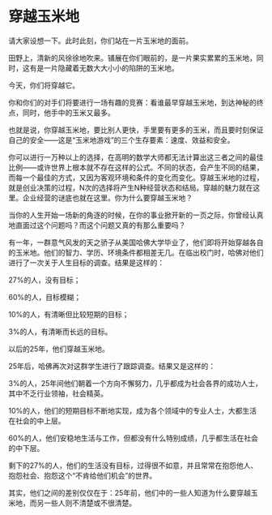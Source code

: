 # 穿越玉米地

请大家设想一下。此时此刻，你们站在一片玉米地的面前。 

田野上，清新的风徐徐地吹来。铺展在你们眼前的，是一片果实累累的玉米地，同时，这有是一片隐藏着无数大大小小的陷阱的玉米地。 

今天，你们将穿越它。 

你和你们的对手们将要进行一场有趣的竞赛：看谁最早穿越玉米地，到达神秘的终点，同时，他手中的玉米又最多。 

也就是说，你穿越玉米地，要比别人更快，手里要有更多的玉米，而且要时刻保证自己的安全——这是“玉米地游戏”的三个生存要素：速度、效益和安全。 

你可以进行一万种以上的选择，在高明的数学大师都无法计算出这三者之间的最佳比例——或许世界上根本就不存在这样的公式。不同的状态，会产生不同的结果，而每一个最佳的方式，又因为客观环境和条件的变化而变化。穿越玉米地的过程，就是创业决策的过程，N次的选择将产生N种经营状态和结局。穿越的魅力就在这里。企业经营的谜底也就在这里。你为什么要穿越玉米地？ 

当你的人生开始一场新的角逐的时候，在你的事业掀开新的一页之际，你曾经认真地直面过这个问题吗？而这个问题又真的有那么重要吗？ 

有一年，一群意气风发的天之骄子从美国哈佛大学毕业了，他们即将开始穿越各自的玉米地。他们的智力、学历、环境条件都相差无几。在临出校门时，哈佛对他们进行了一次关于人生目标的调查。结果是这样的： 

27%的人，没有目标； 

60%的人，目标模糊； 

10%的人，有清晰但比较短期的目标； 

3%的人，有清晰而长远的目标。 

以后的25年，他们穿越玉米地。 

25年后，哈佛再次对这群学生进行了跟踪调查。结果又是这样的： 

3%的人，25年间他们朝着一个方向不懈努力，几乎都成为社会各界的成功人士，其中不乏行业领袖，社会精英。 

10%的人，他们的短期目标不断地实现，成为各个领域中的专业人士，大都生活在社会的中上层。 

60%的人，他们安稳地生活与工作，但都没有什么特别成绩，几乎都生活在社会的中下层。 

剩下的27%的人，他们的生活没有目标，过得很不如意，并且常常在抱怨他人、抱怨社会、抱怨这个“不肯给他们机会”的世界。 

其实，他们之间的差别仅仅在于：25年前，他们中的一些人知道为什么要穿越玉米地，而另一些人则不清楚或不很清楚。
 